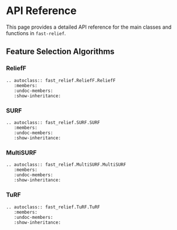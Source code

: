 # API Reference

This page provides a detailed API reference for the main classes and functions in `fast-relief`.

## Feature Selection Algorithms

### ReliefF

```{eval-rst}
.. autoclass:: fast_relief.ReliefF.ReliefF
   :members:
   :undoc-members:
   :show-inheritance:
```

### SURF

```{eval-rst}
.. autoclass:: fast_relief.SURF.SURF
   :members:
   :undoc-members:
   :show-inheritance:
```

### MultiSURF

```{eval-rst}
.. autoclass:: fast_relief.MultiSURF.MultiSURF
   :members:
   :undoc-members:
   :show-inheritance:
```

### TuRF

```{eval-rst}
.. autoclass:: fast_relief.TuRF.TuRF
   :members:
   :undoc-members:
   :show-inheritance:
```
